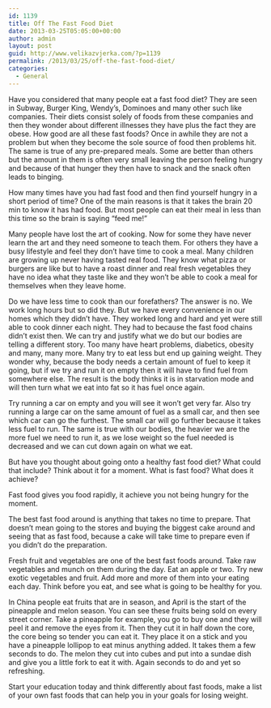 ```yaml
---
id: 1139
title: Off The Fast Food Diet
date: 2013-03-25T05:05:00+00:00
author: admin
layout: post
guid: http://www.velikazvjerka.com/?p=1139
permalink: /2013/03/25/off-the-fast-food-diet/
categories:
  - General
---
```

Have you considered that many people eat a fast food diet? They are seen in Subway, Burger King, Wendy’s, Dominoes and many other such like companies. Their diets consist solely of foods from these companies and then they wonder about different illnesses they have plus the fact they are obese. How good are all these fast foods? Once in awhile they are not a problem but when they become the sole source of food then problems hit. The same is true of any pre-prepared meals. Some are better than others but the amount in them is often very small leaving the person feeling hungry and because of that hunger they then have to snack and the snack often leads to binging.

How many times have you had fast food and then find yourself hungry in a short period of time? One of the main reasons is that it takes the brain 20 min to know it has had food. But most people can eat their meal in less than this time so the brain is saying “feed me!”

Many people have lost the art of cooking. Now for some they have never learn the art and they need someone to teach them. For others they have a busy lifestyle and feel they don’t have time to cook a meal. Many children are growing up never having tasted real food. They know what pizza or burgers are like but to have a roast dinner and real fresh vegetables they have no idea what they taste like and they won’t be able to cook a meal for themselves when they leave home.

Do we have less time to cook than our forefathers? The answer is no. We work long hours but so did they. But we have every convenience in our homes which they didn’t have. They worked long and hard and yet were still able to cook dinner each night. They had to because the fast food chains didn’t exist then. We can try and justify what we do but our bodies are telling a different story. Too many have heart problems, diabetics, obesity and many, many more. Many try to eat less but end up gaining weight. They wonder why, because the body needs a certain amount of fuel to keep it going, but if we try and run it on empty then it will have to find fuel from somewhere else. The result is the body thinks it is in starvation mode and will then turn what we eat into fat so it has fuel once again.

Try running a car on empty and you will see it won’t get very far. Also try running a large car on the same amount of fuel as a small car, and then see which car can go the furthest. The small car will go further because it takes less fuel to run. The same is true with our bodies, the heavier we are the more fuel we need to run it, as we lose weight so the fuel needed is decreased and we can cut down again on what we eat.

But have you thought about going onto a healthy fast food diet? What could that include? Think about it for a moment. What is fast food? What does it achieve?

Fast food gives you food rapidly, it achieve you not being hungry for the moment.

The best fast food around is anything that takes no time to prepare. That doesn’t mean going to the stores and buying the biggest cake around and seeing that as fast food, because a cake will take time to prepare even if you didn’t do the preparation.

Fresh fruit and vegetables are one of the best fast foods around. Take raw vegetables and munch on them during the day. Eat an apple or two. Try new exotic vegetables and fruit. Add more and more of them into your eating each day. Think before you eat, and see what is going to be healthy for you.

In China people eat fruits that are in season, and April is the start of the pineapple and melon season. You can see these fruits being sold on every street corner. Take a pineapple for example, you go to buy one and they will peel it and remove the eyes from it. Then they cut it in half down the core, the core being so tender you can eat it. They place it on a stick and you have a pineapple lollipop to eat minus anything added. It takes them a few seconds to do. The melon they cut into cubes and put into a sundae dish and give you a little fork to eat it with. Again seconds to do and yet so refreshing.

Start your education today and think differently about fast foods, make a list of your own fast foods that can help you in your goals for losing weight.